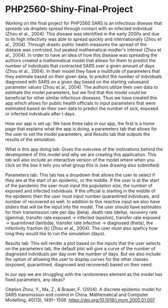 # PHP2560-Shiny-Final-Project
Working on the final project for PHP2560
SARS is an infectious disease that spreads via droplets spread through contact with an infected individual (Zhou et al., 2004). This disease was identified in the early 2000s and due to its high infectivity was able to spread quickly and internationally (Zhou et al., 2004). Through drastic public health measures the spread of the disease was controled, but peaked mathematical modler's interest (Zhou et al., 2004). In order to have an idea of how this disease was spreading the authors created a mathematical model that allows for them to predict the number of indviduals that contracted SARS over a given amount of days (Zhou et al., 2004). In their model they have a multitude of parameters that they estimate based on their given data, to predict the number of indviduals diagnosed with SARS on a given day based on the starting valuesand parameter values (Zhou et al., 2004). The authors utilize their own data to estimate the model parameters, but we find that this model could be beneficial for other similar infectious diseases. Thus we have created this app which allows for public health officials to input parameters that were estimated based on their own data to predict the number of sick, exposed or infected indviduals after t days. 


How our app is set up:
We have three tabs in our app, the first is a home page that explains what the app is doing, a parameters tab that allows for the user to set the model parameters, and Results tab that outputs the results of the simulation. 



What is this app doing tab: Gives the overview of the motivations behind the development of this model and why we are creating this application. This tab will also include an interactive version of the model where when you click on the box it tells you what group this is (see drawing also submitted)



Parameters tab: This tab has a dropdown that allows the user to select if they are at the start of an epidemic, or the middle.  If the user is at the start of the pandemic the user must input the population size, the number of exposed and infected indviduals. If the official is starting in the middle of the epidemic then the user must input number quarantined indviduals, and number of recovered as well. In addition to this reactive input we also have sliders that will be the input into the model. The user should have estimates for their transmission rate per day (beta), death rate (delta), recovery rate (gamma), transfer rate exposed -> infected (epsilon), transfer rate exposed -> quarintined (lambda), transfer rate infective -> diagnosed (theta), the infectivity fraction (k) (Zhou et al., 2004). The user must also speficy how long they would like to run the simulation (days). 

Results tab: This will render a plot based on the inputs that the user selects on the parameters tab, the default plot will give a curve of the number of diagnosed indviduals per day over the number of days. But we also include the option of allowing the user to display curves for the other classes (exposed, quarantined, diagnosed and recovered) based on their need. 


In our app we are struggling with the randomness element as the model has fixed parameters, any ideas?





Citation 
Zhou, Y., Ma, Z., & Brauer, F. (2004). A discrete epidemic model for SARS transmission and control in China. Mathematical and Computer Modelling, 40(13), 1491–         1506. https://doi.org/10.1016/j.mcm.2005.01.007
